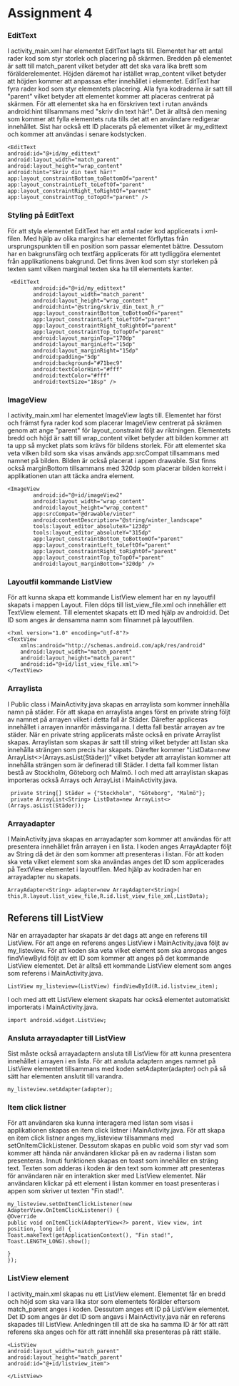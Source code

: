 
# Assignment 4

### EditText
I activity_main.xml har elementet EditText lagts till. Elementet har ett antal rader kod som styr storlek och placering på skärmen. Bredden på elementet är satt till match_parent vilket betyder att det ska vara lika brett som förälderelementet. Höjden däremot har istället wrap_content vilket betyder att höjden kommer att anpassas efter innehållet i elementet. EditText har fyra rader kod som styr elementets placering. Alla fyra kodraderna är satt till "parent" vilket betyder att elementet kommer att placeras centrerat på skärmen. För att elementet ska ha en förskriven text i rutan används android:hint tillsammans med "skriv din text här!". Det är alltså den mening som kommer att fylla elementets ruta tills det att en användare redigerar innehållet. Sist har också ett ID placerats på elementet vilket är my_edittext och kommer att användas i senare kodstycken.

```
<EditText
android:id="@+id/my_edittext"
android:layout_width="match_parent"
android:layout_height="wrap_content"
android:hint="Skriv din text här!"
app:layout_constraintBottom_toBottomOf="parent"
app:layout_constraintLeft_toLeftOf="parent"
app:layout_constraintRight_toRightOf="parent"
app:layout_constraintTop_toTopOf="parent" />
```

### Styling på EditText
För att styla elementet EditText har ett antal rader kod applicerats i xml-filen. Med hjälp av olika margin:s har elementet förflyttas från ursprungspunkten till en position som passar elementet bättre. Dessutom har en bakgrunsfärg och textfärg applicerats för att tydliggöra elementet från applikationens bakgrund. Det finns även kod som styr storleken på texten samt vilken marginal texten ska ha till elementets kanter.
```
 <EditText
        android:id="@+id/my_edittext"
        android:layout_width="match_parent"
        android:layout_height="wrap_content"
        android:hint="@string/skriv_din_text_h_r"
        app:layout_constraintBottom_toBottomOf="parent"
        app:layout_constraintLeft_toLeftOf="parent"
        app:layout_constraintRight_toRightOf="parent"
        app:layout_constraintTop_toTopOf="parent"
        android:layout_marginTop="170dp"
        android:layout_marginLeft="15dp"
        android:layout_marginRight="15dp"
        android:padding="5dp"
        android:background="#71bec9"
        android:textColorHint="#fff"
        android:textColor="#fff"
        android:textSize="18sp" />
```


### ImageView
I activity_main.xml har elementet ImageView lagts till. Elementet har först och främst fyra rader kod som placerar ImageView centrerat på skrämen genom att ange "parent" för layout_constraint följt av riktningen. Elementets bredd och höjd är satt till wrap_content vilket betyder att bilden kommer att ta upp så mycket plats som krävs för bildens storlek. För att elementet ska veta vilken bild som ska visas används app:srcCompat tillsammans med namnet på bilden. Bilden är också placerat i appen drawable. Sist finns också marginBottom tillsammans med 320dp som placerar bilden korrekt i applikationen utan att täcka andra element.
```
<ImageView
        android:id="@+id/imageView2"
        android:layout_width="wrap_content"
        android:layout_height="wrap_content"
        app:srcCompat="@drawable/vinter"
        android:contentDescription="@string/winter_landscape"
        tools:layout_editor_absoluteX="123dp"
        tools:layout_editor_absoluteY="315dp"
        app:layout_constraintBottom_toBottomOf="parent"
        app:layout_constraintLeft_toLeftOf="parent"
        app:layout_constraintRight_toRightOf="parent"
        app:layout_constraintTop_toTopOf="parent"
        android:layout_marginBottom="320dp" />
```

### Layoutfil kommande ListView
För att kunna skapa ett kommande ListView element har en ny layoutfil skapats i mappen Layout. Filen döps till list_view_file.xml och innehåller ett TextView element. Till elementet skapats ett ID med hjälp av android:id. Det ID som anges är densamma namn som filnamnet på layoutfilen.
```
<?xml version="1.0" encoding="utf-8"?>
<TextView
    xmlns:android="http://schemas.android.com/apk/res/android"
    android:layout_width="match_parent"
    android:layout_height="match_parent"
    android:id="@+id/list_view_file.xml">
</TextView>
```

### Arraylista
I Public class i MainActivity.java skapas en arraylista som kommer innehålla namn på städer. För att skapa en arraylista anges först en private string följt av namnet på arrayen vilket i detta fall är Städer. Därefter appliceras innehållet i arrayen innanför måsvingarna. I detta fall består arrayen av tre städer. När en private string applicerats måste också en private Arraylist skapas. Arraylistan som skapas är satt till string vilket betyder att listan ska innehålla strängen som precis har skapats. Därefter kommer "ListData=new ArrayList<>(Arrays.asList(Städer))" vilket betyder att arraylistan kommer att innehålla strängen som är definerad till Städer. I detta fall kommer listan bestå av Stockholm, Göteborg och Malmö. I och med att arraylistan skapas importeras också Arrays och ArrayList i MainActivity.java.
```
 private String[] Städer = {"Stockholm", "Göteborg", "Malmö"};
 private ArrayList<String> ListData=new ArrayList<>(Arrays.asList(Städer));
```

### Arrayadapter
I MainActivity.java skapas en arrayadapter som kommer att användas för att presentera innehållet från arrayen i en lista. I koden anges ArrayAdapter följt av String då det är den som kommer att presenteras i listan. För att koden ska veta vilket element som ska användas anges det ID som applicerades på TextView elementet i layoutfilen. Med hjälp av kodraden har en arrayadapter nu skapats.

```
ArrayAdapter<String> adapter=new ArrayAdapter<String>( this,R.layout.list_view_file,R.id.list_view_file_xml,ListData);
```

## Referens till ListView
När en arrayadapter har skapats är det dags att ange en referens till ListView. För att ange en referens anges ListView i MainActivity.java följt av my_listeview. För att koden ska veta vilket element som ska anropas anges findViewById följt av ett ID som kommer att anges på det kommande ListView elementet. Det är alltså ett kommande ListView element som anges som referens i MainActivity.java.

```
ListView my_listeview=(ListView) findViewById(R.id.listview_item);
```
I och med att ett ListView element skapats har också elementet automatiskt importerats i MainActivity.java.
```
import android.widget.ListView;
```
### Ansluta arrayadapter till ListView
Sist måste också arrayadaptern ansluta till ListView för att kunna presentera innehållet i arrayen i en lista. För att ansluta adaptern anges namnet på ListView elementet tillsammans med koden setAdapter(adapter) och på så sätt har elementen anslutit till varandra.

```
my_listeview.setAdapter(adapter);
```

### Item click listner
För att användaren ska kunna interagera med listan som visas i applikationen skapas en item click listner i MainActivity.java. För att skapa en item click listner anges my_listeview tillsammans med setOnItemClickListener. Dessutom skapas en public void som styr vad som kommer att hända när användaren klickar på en av raderna i listan som presenteras. Innuti funktionen skapas en toast som innehåller en sträng text. Texten som adderas i koden är den text som kommer att presenteras för användaren när en interaktion sker med ListView elementet. När användaren klickar på ett element i listan kommer en toast presenteras i appen som skriver ut texten "Fin stad!".

```
my_listeview.setOnItemClickListener(new AdapterView.OnItemClickListener() {
@Override
public void onItemClick(AdapterView<?> parent, View view, int position, long id) {
Toast.makeText(getApplicationContext(), "Fin stad!", Toast.LENGTH_LONG).show();

}
});
```

### ListView element
I activity_main.xml skapas nu ett ListView element. Elementet får en bredd och höjd som ska vara lika stor som elementets förälder eftersom match_parent anges i koden. Dessutom anges ett ID på ListView elementet. Det ID som anges är det ID som angavs i MainActivity.java när en referens skapades till ListView. Anledningen till att de ska ha samma ID är för att rätt referens ska anges och för att rätt innehåll ska presenteras på rätt ställe.

```
<ListView
android:layout_width="match_parent"
android:layout_height="match_parent"
android:id="@+id/listview_item">

</ListView>
```



